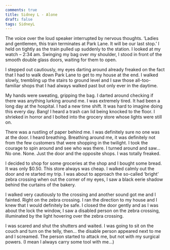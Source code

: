 ```yaml
---
comments: true
title: Sidney L - Alone
draft: false
tags: SidneyL
---
```


The voice over the loud speaker interrupted by nervous thoughts. ‘Ladies and gentlemen, this train terminates at Park Lane. It will be our last stop.’ I held on tightly as the train pulled up suddenly to the station. I looked at my watch – 2:34 am. Swinging my bag over my shoulder, I stood in front of the smooth double glass doors, waiting for them to open.

I stepped out cautiously, my eyes darting around already freaked on the fact that I had to walk down Park Lane to get to my house at the end. I walked slowly, trembling up the stairs to ground level and I saw those all-too-familiar shops that I had always walked past but only ever in the daytime.

My hands were sweating, gripping the bag. I darted around checking if there was anything lurking around me. I was extremely tired. It had been a long day at the hospital. I had a new time shift. It was hard to imagine doing this every day. Bang! I heard a trash can lid being knocked to the floor. I shrieked in horror and I bolted into the grocery store whose lights were still on.

There was a rustling of paper behind me. I was definitely sure no one was at the door. I heard breathing. Breathing around me, it was definitely not from the few customers that were shopping in the twilight. I took the courage to spin around and see who was there. I turned around and saw… No one. None. Just the door and the opposite shops. I was totally freaked.

I decided to shop for some groceries at the shop and I bought some bread. It was only $0.50. This store always was cheap. I walked calmly out the door and re started my trip. I was about to approach the so-called ‘bright’ zebra crossing when out the corner of my eyes, I saw a black eerie shadow behind the curtains of the bakery.

I walked very cautiously to the crossing and another sound got me and I fainted. Right on the zebra crossing. I ran the direction to my house and I knew that I would definitely be safe. I closed the door gently and as I was about the lock the window, I saw a disabled person on the zebra crossing, illuminated by the light hovering over the zebra crossing.

I was scared and shut the shutters and waited. I was going to sit on the couch and turn on the telly, then… the disable person appeared next to me and I screamed. The person started to attack me, but not with my surgical powers. (I mean I always carry some tool with me…)
